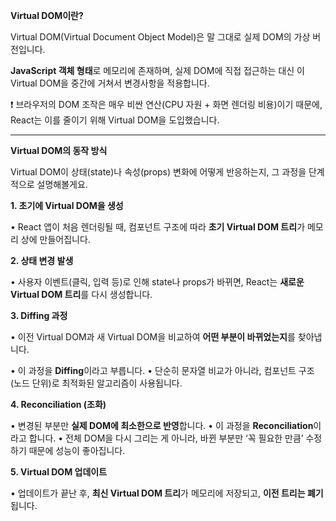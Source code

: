 **Virtual DOM이란?**

Virtual DOM(Virtual Document Object Model)은 말 그대로 실제 DOM의 가상 버전입니다.

**JavaScript 객체 형태**로 메모리에 존재하며, 실제 DOM에 직접 접근하는 대신 이 Virtual DOM을 중간에 거쳐서 변경사항을 적용합니다.

❗ 브라우저의 DOM 조작은 매우 비싼 연산(CPU 자원 + 화면 렌더링 비용)이기 때문에, React는 이를 줄이기 위해 Virtual DOM을 도입했습니다.

---
**Virtual DOM의 동작 방식**

Virtual DOM이 상태(state)나 속성(props) 변화에 어떻게 반응하는지, 그 과정을 단계적으로 설명해볼게요.

**1. 초기에 Virtual DOM을 생성**

• React 앱이 처음 렌더링될 때, 컴포넌트 구조에 따라 **초기 Virtual DOM 트리**가 메모리 상에 만들어집니다.

**2. 상태 변경 발생**

• 사용자 이벤트(클릭, 입력 등)로 인해 state나 props가 바뀌면, React는 **새로운 Virtual DOM 트리**를 다시 생성합니다.

**3. Diffing 과정**

• 이전 Virtual DOM과 새 Virtual DOM을 비교하여 **어떤 부분이 바뀌었는지**를 찾아냅니다.

• 이 과정을 **Diffing**이라고 부릅니다.
• 단순히 문자열 비교가 아니라, 컴포넌트 구조(노드 단위)로 최적화된 알고리즘이 사용됩니다.

**4. Reconciliation (조화)**

• 변경된 부분만 **실제 DOM에 최소한으로 반영**합니다.
• 이 과정을 **Reconciliation**이라고 합니다.
• 전체 DOM을 다시 그리는 게 아니라, 바뀐 부분만 ‘꼭 필요한 만큼’ 수정하기 때문에 성능이 좋아집니다.

**5. Virtual DOM 업데이트**

• 업데이트가 끝난 후, **최신 Virtual DOM 트리**가 메모리에 저장되고, **이전 트리는 폐기**됩니다.